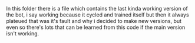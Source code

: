 In this folder there is a file which contains the last kinda working version of the bot, i say working because it cycled and trained itself but then it always plateued that was it's fault and why i decided to make new versions, but even so there's lots that can be learned from this code if the main version isn't working.
